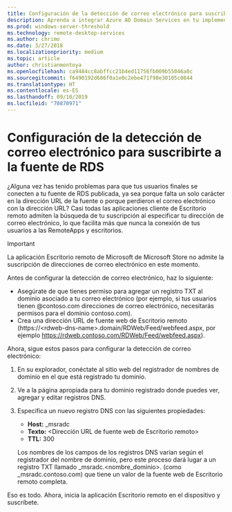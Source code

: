 ```yaml
---
title: Configuración de la detección de correo electrónico para suscribirte a la fuente de RDS
description: Aprenda a integrar Azure AD Domain Services en tu implementación de RDS.
ms.prod: windows-server-threshold
ms.technology: remote-desktop-services
ms.author: chrimo
ms.date: 3/27/2018
ms.localizationpriority: medium
ms.topic: article
author: christianmontoya
ms.openlocfilehash: ca9484cc8abffcc21b4ed11756fb009b55046a0c
ms.sourcegitcommit: f6490192d686f0a1e0c2ebe471f98e30105c0844
ms.translationtype: HT
ms.contentlocale: es-ES
ms.lasthandoff: 09/10/2019
ms.locfileid: "70870971"
---
```

# <a name="set-up-email-discovery-to-subscribe-to-your-rds-feed"></a>Configuración de la detección de correo electrónico para suscribirte a la fuente de RDS

¿Alguna vez has tenido problemas para que tus usuarios finales se conecten a tu fuente de RDS publicada, ya sea porque falta un solo carácter en la dirección URL de la fuente o porque perdieron el correo electrónico con la dirección URL? Casi todas las aplicaciones cliente de Escritorio remoto admiten la búsqueda de tu suscripción al especificar tu dirección de correo electrónico, lo que facilita más que nunca la conexión de tus usuarios a las RemoteApps y escritorios.

>[!IMPORTANT]
>La aplicación Escritorio remoto de Microsoft de Microsoft Store no admite la suscripción de direcciones de correo electrónico en este momento.

Antes de configurar la detección de correo electrónico, haz lo siguiente:

- Asegúrate de que tienes permiso para agregar un registro TXT al dominio asociado a tu correo electrónico (por ejemplo, si tus usuarios tienen @contoso.com direcciones de correo electrónico, necesitarás permisos para el dominio contoso.com).
- Crea una dirección URL de fuente web de Escritorio remoto (https://\<rdweb-dns-name\>.domain/RDWeb/Feed/webfeed.aspx, por ejemplo https://rdweb.contoso.com/RDWeb/Feed/webfeed.aspx).

Ahora, sigue estos pasos para configurar la detección de correo electrónico:

1. En su explorador, conéctate al sitio web del registrador de nombres de dominio en el que está registrado tu dominio.
2. Ve a la página apropiada para tu dominio registrado donde puedes ver, agregar y editar registros DNS.
3. Especifica un nuevo registro DNS con las siguientes propiedades:
   - **Host:** _msradc
   - **Texto:** \<Dirección URL de fuente web de Escritorio remoto\>
   - **TTL:** 300

   Los nombres de los campos de los registros DNS varían según el registrador del nombre de dominio, pero este proceso dará lugar a un registro TXT llamado _msradc.\<nombre_dominio\>. (como _msradc.contoso.com) que tiene un valor de la fuente web de Escritorio remoto completa.

Eso es todo. Ahora, inicia la aplicación Escritorio remoto en el dispositivo y suscríbete.